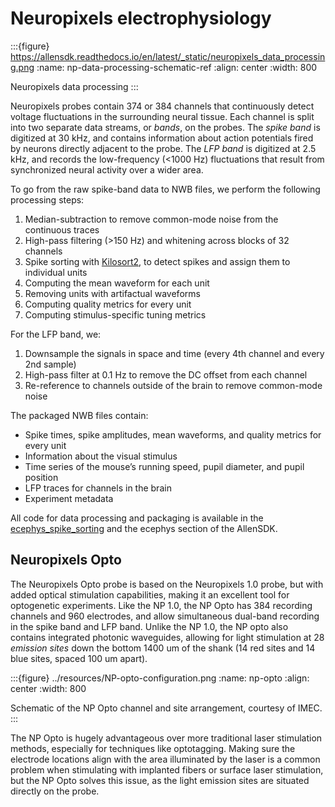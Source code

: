# Neuropixels electrophysiology

:::{figure} https://allensdk.readthedocs.io/en/latest/_static/neuropixels_data_processing.png
:name: np-data-processing-schematic-ref
:align: center
:width: 800

Neuropixels data processing
:::

Neuropixels probes contain 374 or 384 channels that continuously detect voltage
fluctuations in the surrounding neural tissue. Each channel is split into two
separate data streams, or *bands*, on the probes. The *spike band* is digitized
at 30 kHz, and contains information about action potentials fired by neurons
directly adjacent to the probe. The *LFP band* is digitized at 2.5 kHz, and
records the low-frequency (<1000 Hz) fluctuations that result from synchronized
neural activity over a wider area.

To go from the raw spike-band data to NWB files, we perform the following processing steps:

1. Median-subtraction to remove common-mode noise from the continuous traces
2. High-pass filtering (>150 Hz) and whitening across blocks of 32 channels
3. Spike sorting with [Kilosort2](https://github.com/MouseLand/Kilosort), to
   detect spikes and assign them to individual units
4. Computing the mean waveform for each unit
5. Removing units with artifactual waveforms
6. Computing quality metrics for every unit
7. Computing stimulus-specific tuning metrics

For the LFP band, we:

1. Downsample the signals in space and time (every 4th channel and every 2nd sample)
2. High-pass filter at 0.1 Hz to remove the DC offset from each channel
3. Re-reference to channels outside of the brain to remove common-mode noise

The packaged NWB files contain:

* Spike times, spike amplitudes, mean waveforms, and quality metrics for every unit
* Information about the visual stimulus
* Time series of the mouse’s running speed, pupil diameter, and pupil position
* LFP traces for channels in the brain
* Experiment metadata

All code for data processing and packaging is available in the
[ecephys_spike_sorting](https://github.com/alleninstitute/ecephys_spike_sorting)
and the ecephys section of the AllenSDK.

## Neuropixels Opto

The Neuropixels Opto probe is based on the Neuropixels 1.0 probe, but with added optical stimulation capabilities, making it an excellent tool for optogenetic experiments. Like the NP 1.0, the NP Opto has 384 recording channels and 960 electrodes, and allow simultaneous dual-band recording in the spike band and LFP band. Unlike the NP 1.0, the NP opto also contains integrated photonic waveguides, allowing for light stimulation at 28 *emission sites* down the bottom 1400 um of the shank (14 red sites and 14 blue sites, spaced 100 um apart).

:::{figure} ../resources/NP-opto-configuration.png
:name: np-opto
:align: center
:width: 800

Schematic of the NP Opto channel and site arrangement, courtesy of IMEC.
:::

The NP Opto is hugely advantageous over more traditional laser stimulation methods, especially for techniques like optotagging. Making sure the electrode locations align with the area illuminated by the laser is a common problem when stimulating with implanted fibers or surface laser stimulation, but the NP Opto solves this issue, as the light emission sites are situated directly on the probe.
